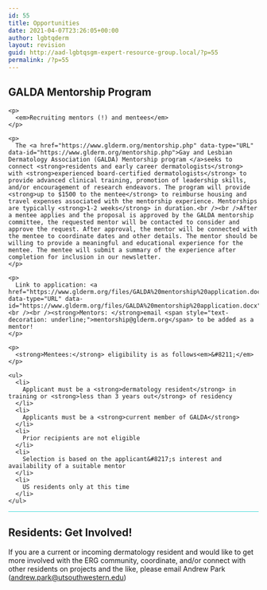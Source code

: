 ```yaml
---
id: 55
title: Opportunities
date: 2021-04-07T23:26:05+00:00
author: lgbtqderm
layout: revision
guid: http://aad-lgbtqsgm-expert-resource-group.local/?p=55
permalink: /?p=55
---
```

<div class="wp-block-group">
  <div class="wp-block-group__inner-container">
    <h2>
      GALDA Mentorship Program
    </h2>
    
    <p>
      <em>Recruiting mentors (!) and mentees</em>
    </p>
    
    <p>
      The <a href="https://www.glderm.org/mentorship.php" data-type="URL" data-id="https://www.glderm.org/mentorship.php">Gay and Lesbian Dermatology Association (GALDA) Mentorship program </a>seeks to connect <strong>residents and early career dermatologists</strong> with <strong>experienced board-certified dermatologists</strong> to provide advanced clinical training, promotion of leadership skills, and/or encouragement of research endeavors. The program will provide <strong>up to $1500 to the mentee</strong> to reimburse housing and travel expenses associated with the mentorship experience. Mentorships are typically <strong>1-2 weeks</strong> in duration.<br /><br />After a mentee applies and the proposal is approved by the GALDA mentorship committee, the requested mentor will be contacted to consider and approve the request. After approval, the mentor will be connected with the mentee to coordinate dates and other details. The mentor should be willing to provide a meaningful and educational experience for the mentee. The mentee will submit a summary of the experience after completion for inclusion in our newsletter.
    </p>
    
    <p>
      Link to application: <a href="https://www.glderm.org/files/GALDA%20mentorship%20application.docx" data-type="URL" data-id="https://www.glderm.org/files/GALDA%20mentorship%20application.docx">link</a><br /><br /><strong>Mentors: </strong>email <span style="text-decoration: underline;">mentorship@glderm.org</span> to be added as a mentor!
    </p>
    
    <p>
      <strong>Mentees:</strong> eligibility is as follows<em>&#8211;</em>
    </p>
    
    <ul>
      <li>
        Applicant must be a <strong>dermatology resident</strong> in training or <strong>less than 3 years out</strong> of residency
      </li>
      <li>
        Applicants must be a <strong>current member of GALDA</strong>
      </li>
      <li>
        Prior recipients are not eligible
      </li>
      <li>
        Selection is based on the applicant&#8217;s interest and availability of a suitable mentor
      </li>
      <li>
        US residents only at this time
      </li>
    </ul>
  </div>
</div>

<hr class="wp-block-separator has-text-color has-background is-style-wide" style="background-color:#43dcda;color:#43dcda" />

## Residents: Get Involved!

If you are a current or incoming dermatology resident and would like to get more involved with the ERG community, coordinate, and/or connect with other residents on projects and the like, please email Andrew Park (<span style="text-decoration: underline;">andrew.park@utsouthwestern.edu</span>)